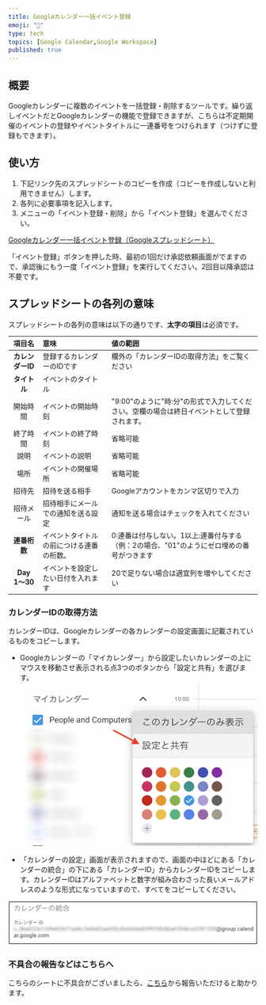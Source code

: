```yaml
---
title: Googleカレンダー一括イベント登録
emoji: "📅"
type: tech
topics: [Google Calendar,Google Workspace]
published: true
---
```

## 概要
Googleカレンダーに複数のイベントを一括登録・削除するツールです。繰り返しイベントだとGoogleカレンダーの機能で登録できますが、こちらは不定期開催のイベントの登録やイベントタイトルに一連番号をつけられます（つけずに登録もできます）。

## 使い方
1. 下記リンク先のスプレッドシートのコピーを作成（コピーを作成しないと利用できません）します。
2. 各列に必要事項を記入します。
3. メニューの「イベント登録・削除」から「イベント登録」を選んでください。

[Googleカレンダー一括イベント登録（Googleスプレッドシート）](https://docs.google.com/spreadsheets/d/1yTv2SvOwMeMk0s-UqwA56ixeEHq7mBFFdzspntPzqvc/edit?usp=sharing)

「イベント登録」ボタンを押した時、最初の1回だけ承認依頼画面がでますので、承認後にもう一度「イベント登録」を実行してください。2回目以降承認は不要です。

## スプレッドシートの各列の意味
スプレッドシートの各列の意味は以下の通りです、**太字の項目**は必須です。

|項目名|意味|値の範囲|
|:--:|:--|:--|
|**カレンダーID**|登録するカレンダーのIDです|欄外の「カレンダーIDの取得方法」をご覧ください|
|**タイトル**|イベントのタイトル||
|開始時間|イベントの開始時刻|"9:00"のように"時:分"の形式で入力してください。空欄の場合は終日イベントとして登録されます。|
|終了時間|イベントの終了時刻|省略可能|
|說明|イベントの説明|省略可能|
|場所|イベントの開催場所|省略可能|
|招待先|招待を送る相手|Googleアカウントをカンマ区切りで入力|
|招待メール|招待相手にメールでの通知を送る設定|通知を送る場合はチェックを入れてください|
|**連番桁数**|イベントタイトルの前につける連番の桁数。|0:連番は付与しない。1以上:連番付与する（例：2の場合、"01"のようにゼロ埋めの番号がつきます|
|**Day 1〜30**|イベントを設定したい日付を入れます|20で足りない場合は適宜列を増やしてください|

### カレンダーIDの取得方法
カレンダーIDは、Googleカレンダーの各カレンダーの設定画面に記載されているものをコピーします。

- Googleカレンダーの「マイカレンダー」から設定したいカレンダーの上にマウスを移動させ表示される点3つのボタンから「設定と共有」を選びます。
![設定項目](/images/google/calendar-setting.png)

- 「カレンダーの設定」画面が表示されますので、画面の中ほどにある「カレンダーの統合」の下にある「カレンダーID」からカレンダーIDをコピーします。カレンダーIDはアルファベットと数字が組み合わさった長いメールアドレスのような形式になっていますので、すべてをコピーしてください。

![カレンダーIDの記載箇所](/images/google/calendar-id.png)

### 不具合の報告などはこちらへ
こちらのシートに不具合がございましたら、[こちら](https://github.com/kwaka1208/issues/issues)から報告いただけると助かります。